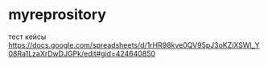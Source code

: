 # myreprository
тест кейсы https://docs.google.com/spreadsheets/d/1rHR98kve0QV95pJ3oKZiXSWl_Y08Ra1LzaXrDwDJGPk/edit#gid=424640850
